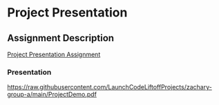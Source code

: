 # Project Presentation


## Assignment Description
[Project Presentation Assignment](https://education.launchcode.org/liftoff/modules/assignments/project-presentation)



### Presentation


https://raw.githubusercontent.com/LaunchCodeLiftoffProjects/zachary-group-a/main/ProjectDemo.pdf
